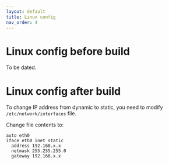 ```yaml
---
layout: default
title: Linux config
nav_order: 4
---
```


# Linux config before build
To be dated.


# Linux config after build

To change IP address from dynamic to static, you need to modify `/etc/network/interfaces` file.

Change file contents to:
```shell
auto eth0
iface eth0 inet static 
  address 192.168.x.x
  netmask 255.255.255.0
  gateway 192.168.x.x
```